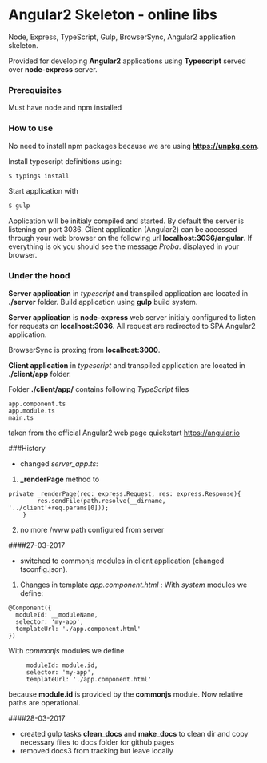 # Angular2 Skeleton - online libs
Node, Express, TypeScript, Gulp, BrowserSync, Angular2 application skeleton.

Provided for developing **Angular2** applications using **Typescript** served over **node-express** server.

### Prerequisites
Must have node and npm installed

### How to use
No need to install npm packages because we are using **https://unpkg.com**.

Install typescript definitions using:
```sh
$ typings install
```

Start application with 
```sh
$ gulp
```

Application will be initialy compiled and started. By default the server is listening on port 3036. Client application (Angular2) can be accessed through your web browser on the following url **localhost:3036/angular**. If everything is ok you should see the message *Proba*. displayed in your browser.

### Under the hood

**Server application** in *typescript* and transpiled application are located in **./server** folder. Build application using **gulp** build system. 

**Server application** is **node-express** web server initialy configured to listen for requests on **localhost:3036**. All request are redirected to SPA Angular2 application.

BrowserSync is proxing from **localhost:3000**.   


**Client application** in *typescript* and transpiled application are located in **./client/app** folder.

Folder **./client/app/** contains following *TypeScript* files

```
app.component.ts
app.module.ts
main.ts
```
taken from the official Angular2 web page quickstart https://angular.io

###History
- changed *server_app.ts*:
1. **_renderPage** method to
```
private _renderPage(req: express.Request, res: express.Response){ 
        res.sendFile(path.resolve(__dirname, '../client'+req.params[0]));
    }
```
2. no more /www path configured from server

####27-03-2017
- switched to commonjs modules in client application (changed tsconfig.json).
1. Changes in template *app.component.html* :
With *system* modules we define:
```
@Component({
  moduleId: __moduleName,
  selector: 'my-app',
  templateUrl: './app.component.html'
})
```
With *commonjs* modules we define
```
     moduleId: module.id,
     selector: 'my-app',
     templateUrl: './app.component.html'
```
because **module.id** is provided by the **commonjs** module. Now relative paths are operational.

####28-03-2017
- created gulp tasks **clean_docs** and **make_docs** to clean dir and copy necessary files to docs
folder for github pages
- removed docs3 from tracking but leave locally 
